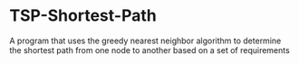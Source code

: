 # TSP-Shortest-Path
 A program that uses the greedy nearest neighbor algorithm to determine the shortest path from one node to another based on a set of requirements
